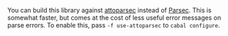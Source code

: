 You can build this library against
[attoparsec](http://hackage.haskell.org/package/attoparsec) instead of
[Parsec](http://hackage.haskell.org/package/parsec).  This is somewhat faster,
but comes at the cost of less useful error messages on parse errors.  To enable
this, pass `-f use-attoparsec` to `cabal configure`.

